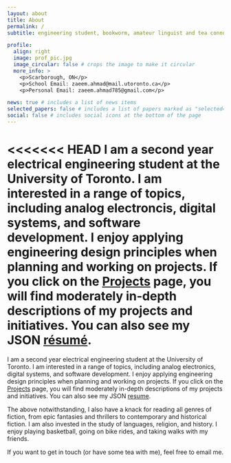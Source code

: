 ```yaml
---
layout: about
title: About
permalink: /
subtitle: engineering student, bookworm, amateur linguist and tea connoisseur # Steered by hope, guided by knowledge, and waiting for the inevitable.

profile:
  align: right
  image: prof_pic.jpg
  image_circular: false # crops the image to make it circular
  more_info: >
    <p>Scarborough, ON</p>
    <p>School Email: zaeem.ahmad@mail.utoronto.ca</p>
    <p>Personal Email: zaeem.ahmad785@gmail.com</p>

news: true # includes a list of news items
selected_papers: false # includes a list of papers marked as "selected={true}"
social: false # includes social icons at the bottom of the page
---
```


<<<<<<< HEAD
I am a second year electrical engineering student at the University of Toronto. I am interested in a range of topics, including analog electroncis, digital systems, and software development. I enjoy applying engineering design principles when planning and working on projects. If you click on the [Projects](https://zaeem-ahmad.github.io/projects/) page, you will find moderately in-depth descriptions of my projects and initiatives. You can also see my JSON [résumé](https://zaeem-ahmad.github.io/cv/).
=======
I am a second year electrical engineering student at the University of Toronto. I am interested in a range of topics, including analog electronics, digital systems, and software development. I enjoy applying engineering design principles when planning and working on projects. If you click on the [Projects](https://zaeem-ahmad.github.io/projects/) page, you will find moderately in-depth descriptions of my projects and initiatives. You can also see my JSON [resume](https://zaeem-ahmad.github.io/cv/).

The above notwithstanding, I also have a knack for reading all genres of fiction, from epic fantasies and thrillers to contemporary and historical fiction. I am also invested in the study of languages, religion, and history. I enjoy playing basketball, going on bike rides, and taking walks with my friends. 

If you want to get in touch (or have some tea with me), feel free to email me.

